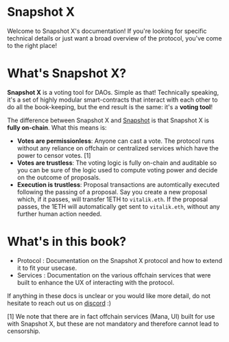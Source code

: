 # Snapshot X

Welcome to Snapshot X's documentation! If you're looking for specific technical details or just want a broad overview of the protocol, you've come to the right place!

# What's Snapshot X?

**Snapshot X** is a voting tool for DAOs. Simple as that! Technically speaking, it's a set of highly modular smart-contracts that interact with each other to do all the book-keeping, but the end result is the same: it's a **voting tool**!

The difference between Snapshot X and [Snapshot](https://snapshot.org) is that Snapshot X is **fully on-chain**. What this means is:

- **Votes are permissionless**: Anyone can cast a vote. The protocol runs without any reliance on offchain or centralized services which have the power to censor votes. [1]
- **Votes are trustless**: The voting logic is fully on-chain and auditable so you can be sure of the logic used to compute voting power and decide on the outcome of proposals.
- **Execution is trustless**: Proposal transactions are automtically executed following the passing of a proposal. Say you create a new proposal which, if it passes, will transfer 1ETH to `vitalik.eth`. If the proposal passes, the 1ETH will automatically get sent to `vitalik.eth`, without any further human action needed.

# What's in this book?

- Protocol : Documentation on the Snapshot X protocol and how to extend it to fit your usecase. 
- Services : Documentation on the various offchain services that were built to enhance the UX of interacting with the protocol. 

If anything in these docs is unclear or you would like more detail, do not hesitate to reach out us on [discord](https://discord.gg/snapshot) :)

[1] We note that there are in fact offchain services (Mana, UI) built for use with Snapshot X, but these are not mandatory and therefore cannot lead to censorship. 
